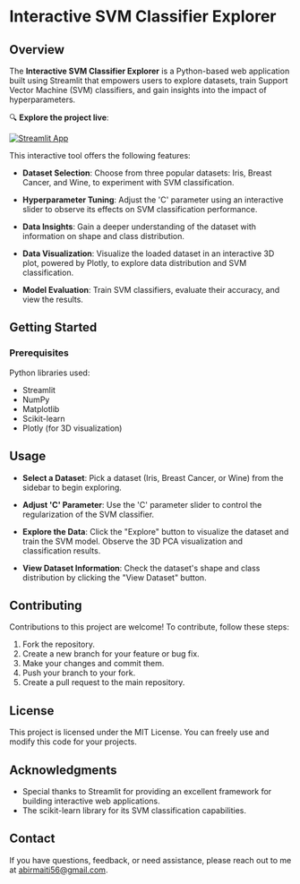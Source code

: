 


# Interactive SVM Classifier Explorer

## Overview

The **Interactive SVM Classifier Explorer** is a Python-based web application built using Streamlit that empowers users to explore datasets, train Support Vector Machine (SVM) classifiers, and gain insights into the impact of hyperparameters.

🔍 **Explore the project live**:

[![Streamlit App](https://static.streamlit.io/badges/streamlit_badge_black_white.svg)](https://svm-app.streamlit.app/)

This interactive tool offers the following features:

- **Dataset Selection**: Choose from three popular datasets: Iris, Breast Cancer, and Wine, to experiment with SVM classification.

- **Hyperparameter Tuning**: Adjust the 'C' parameter using an interactive slider to observe its effects on SVM classification performance.

- **Data Insights**: Gain a deeper understanding of the dataset with information on shape and class distribution.

- **Data Visualization**: Visualize the loaded dataset in an interactive 3D plot, powered by Plotly, to explore data distribution and SVM classification.

- **Model Evaluation**: Train SVM classifiers, evaluate their accuracy, and view the results.

## Getting Started

### Prerequisites

Python libraries used:

- Streamlit
- NumPy
- Matplotlib
- Scikit-learn
- Plotly (for 3D visualization)

## Usage

- **Select a Dataset**: Pick a dataset (Iris, Breast Cancer, or Wine) from the sidebar to begin exploring.

- **Adjust 'C' Parameter**: Use the 'C' parameter slider to control the regularization of the SVM classifier.

- **Explore the Data**: Click the "Explore" button to visualize the dataset and train the SVM model. Observe the 3D PCA visualization and classification results.

- **View Dataset Information**: Check the dataset's shape and class distribution by clicking the "View Dataset" button.


## Contributing

Contributions to this project are welcome! To contribute, follow these steps:

1. Fork the repository.
2. Create a new branch for your feature or bug fix.
3. Make your changes and commit them.
4. Push your branch to your fork.
5. Create a pull request to the main repository.

## License

This project is licensed under the MIT License. You can freely use and modify this code for your projects.

## Acknowledgments

- Special thanks to Streamlit for providing an excellent framework for building interactive web applications.
- The scikit-learn library for its SVM classification capabilities.

## Contact

If you have questions, feedback, or need assistance, please reach out to me at abirmaiti56@gmail.com.

